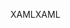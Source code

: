 <span data-ttu-id="c109a-101">XAML</span><span class="sxs-lookup"><span data-stu-id="c109a-101">XAML</span></span>